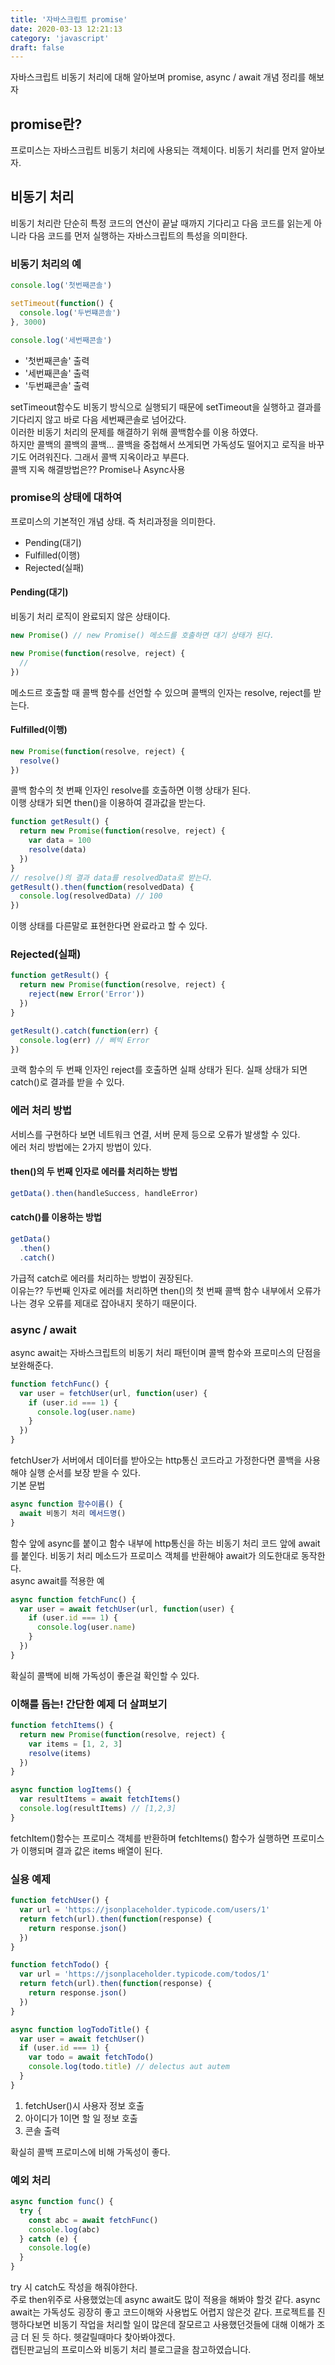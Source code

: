 ```yaml
---
title: '자바스크립트 promise'
date: 2020-03-13 12:21:13
category: 'javascript'
draft: false
---
```


자바스크립트 비동기 처리에 대해 알아보며 promise, async / await 개념 정리를 해보자

## promise란?

프로미스는 자바스크립트 비동기 처리에 사용되는 객체이다. 비동기 처리를 먼저 알아보자.

## 비동기 처리

비동기 처리란 단순히 특정 코드의 연산이 끝날 때까지 기다리고 다음 코드를 읽는게 아니라 다음 코드를 먼저 실행하는 자바스크립트의 특성을 의미한다.

### 비동기 처리의 예

```js
console.log('첫번째콘솔')

setTimeout(function() {
  console.log('두번쨰콘솔')
}, 3000)

console.log('세번째콘솔')
```

- '첫번째콘솔' 출력
- '세번째콘솔' 출력
- '두번째콘솔' 출력

setTimeout함수도 비동기 방식으로 실행되기 때문에 setTimeout을 실행하고 결과를 기다리지 않고 바로 다음 세번째콘솔로 넘어갔다.  
이러한 비동기 처리의 문제를 해결하기 위해 콜백함수를 이용 하였다.  
하지만 콜백의 콜백의 콜백... 콜백을 중첩해서 쓰게되면 가독성도 떨어지고 로직을 바꾸기도 어려워진다. 그래서 콜백 지옥이라고 부른다.  
콜백 지옥 해결방법은?? Promise나 Async사용

### promise의 상태에 대하여

프로미스의 기본적인 개념 상태. 즉 처리과정을 의미한다.

- Pending(대기)
- Fulfilled(이행)
- Rejected(실패)

#### Pending(대기)

비동기 처리 로직이 완료되지 않은 상태이다.

```js
new Promise() // new Promise() 메소드를 호출하면 대기 상태가 된다.

new Promise(function(resolve, reject) {
  //
})
```

메소드르 호출할 때 콜백 함수를 선언할 수 있으며 콜백의 인자는 resolve, reject를 받는다.

#### Fulfilled(이행)

```js
new Promise(function(resolve, reject) {
  resolve()
})
```

콜백 함수의 첫 번째 인자인 resolve를 호출하면 이행 상태가 된다.  
이행 상태가 되면 then()을 이용하여 결과값을 받는다.

```js
function getResult() {
  return new Promise(function(resolve, reject) {
    var data = 100
    resolve(data)
  })
}
// resolve()의 결과 data를 resolvedData로 받는다.
getResult().then(function(resolvedData) {
  console.log(resolvedData) // 100
})
```

이행 상태를 다른말로 표현한다면 완료라고 할 수 있다.

### Rejected(실패)

```js
function getResult() {
  return new Promise(function(resolve, reject) {
    reject(new Error('Error'))
  })
}

getResult().catch(function(err) {
  console.log(err) // 삐빅 Error
})
```

코랙 함수의 두 번째 인자인 reject를 호출하면 실패 상태가 된다. 실패 상태가 되면 catch()로 결과를 받을 수 있다.

### 에러 처리 방법

서비스를 구현하다 보면 네트워크 연결, 서버 문제 등으로 오류가 발생할 수 있다.  
에러 처리 방법에는 2가지 방법이 있다.

#### then()의 두 번째 인자로 에러를 처리하는 방법

```js
getData().then(handleSuccess, handleError)
```

#### catch()를 이용하는 방법

```js
getData()
  .then()
  .catch()
```

가급적 catch로 에러를 처리하는 방법이 권장된다.  
이유는?? 두번째 인자로 에러를 처리하면 then()의 첫 번째 콜백 함수 내부에서 오류가 나는 경우 오류를 제대로 잡아내지 못하기 때문이다.

### async / await

async await는 자바스크립트의 비동기 처리 패턴이며 콜백 함수와 프로미스의 단점을 보완해준다.

```js
function fetchFunc() {
  var user = fetchUser(url, function(user) {
    if (user.id === 1) {
      console.log(user.name)
    }
  })
}
```

fetchUser가 서버에서 데이터를 받아오는 http통신 코드라고 가정한다면 콜백을 사용해야 실행 순서를 보장 받을 수 있다.  
기본 문법

```js
async function 함수이름() {
  await 비동기 처리 메서드명()
}
```

함수 앞에 async를 붙이고 함수 내부에 http통신을 하는 비동기 처리 코드 앞에 await를 붙인다. 비동기 처리 메소드가 프로미스 객체를 반환해야 await가 의도한대로 동작한다.  
async await를 적용한 예

```js
async function fetchFunc() {
  var user = await fetchUser(url, function(user) {
    if (user.id === 1) {
      console.log(user.name)
    }
  })
}
```

확실히 콜백에 비해 가독성이 좋은걸 확인할 수 있다.

### 이해를 돕는! 간단한 예제 더 살펴보기

```js
function fetchItems() {
  return new Promise(function(resolve, reject) {
    var items = [1, 2, 3]
    resolve(items)
  })
}

async function logItems() {
  var resultItems = await fetchItems()
  console.log(resultItems) // [1,2,3]
}
```

fetchItem()함수는 프로미스 객체를 반환하며 fetchItems() 함수가 실행하면 프로미스가 이행되며 결과 값은 items 배열이 된다.

### 실용 예제

```js
function fetchUser() {
  var url = 'https://jsonplaceholder.typicode.com/users/1'
  return fetch(url).then(function(response) {
    return response.json()
  })
}

function fetchTodo() {
  var url = 'https://jsonplaceholder.typicode.com/todos/1'
  return fetch(url).then(function(response) {
    return response.json()
  })
}

async function logTodoTitle() {
  var user = await fetchUser()
  if (user.id === 1) {
    var todo = await fetchTodo()
    console.log(todo.title) // delectus aut autem
  }
}
```

1. fetchUser()시 사용자 정보 호출
2. 아이디가 1이면 할 일 정보 호출
3. 콘솔 출력

확실히 콜백 프로미스에 비해 가독성이 좋다.

### 예외 처리

```js
async function func() {
  try {
    const abc = await fetchFunc()
    console.log(abc)
  } catch (e) {
    console.log(e)
  }
}
```

try 시 catch도 작성을 해줘야한다.  
주로 then위주로 사용했었는데 async await도 많이 적용을 해봐야 할것 같다.
async await는 가독성도 굉장히 좋고 코드이해와 사용법도 어렵지 않은것 같다.
프로젝트를 진행하다보면 비동기 작업을 처리할 일이 많은데 잘모르고 사용했던것들에 대해 이해가 조금 더 된 듯 하다. 헷갈릴때마다 찾아봐야겠다.  
캡틴판교님의 프로미스와 비동기 처리 블로그글을 참고하였습니다.
